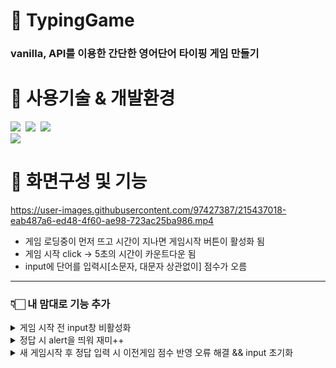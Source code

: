 # 🤖 TypingGame
### vanilla, API를 이용한 간단한 영어단어 타이핑 게임 만들기

# 🤖 사용기술 & 개발환경
<img src="https://img.shields.io/badge/html-E34F26?style=for-the-badge&logo=html5&logoColor=white">&nbsp;
<img src="https://img.shields.io/badge/css-1572B6?style=for-the-badge&logo=css3&logoColor=white">&nbsp;
<img src="https://img.shields.io/badge/javascript-F7DF1E?style=for-the-badge&logo=javascript&logoColor=black"><br>
<img src="https://img.shields.io/badge/Visual Studio Code-0769AD?style=for-the-badge&logo=Visual Studio Code IDEA&logoColor=white">

# 🤖 화면구성 및 기능
https://user-images.githubusercontent.com/97427387/215437018-eab487a6-ed48-4f60-ae98-723ac25ba986.mp4

- 게임 로딩중이 먼저 뜨고 시간이 지나면 게임시작 버튼이 활성화 됨
- 게임 시작 click -> 5초의 시간이 카운트다운 됨
- input에 단어를 입력시[소문자, 대문자 상관없이] 점수가 오름

---

### 👇🏻 내 맘대로 기능 추가 
<details>
<summary>게임 시작 전 input창 비활성화</summary><br>

```javascript
function init() {
    buttonChange('게임 로딩중···');
    wordInput.disabled  = true;      // 추가
    getWords();
    wordInput.addEventListener('input', checkMatch);
};

function buttonChange(text) {
    but.innerText = text;
    text === '게임시작' ? 
    (but.classList.remove('loading'),wordInput.disabled  = true) : 
    (but.classList.add('loading'), wordInput.disabled  = false);
    
    // 버튼 text가 게임시작이라면 input을 비활성화 시킴
};
```
</details>

<details>
<summary>정답 시 alert을 띄워 재미++</summary><br>
  
```javascript
function checkMatch () {
    if(wordInput.value.toLowerCase() === wordDisplay.innerText.toLowerCase()) {
        wordInput.value = '';
        if(!isPlaying) { return; }
        score++;
        scoreDisplay.innerText = score;
        time = Game_Time;
        const randomeIndex = Math.floor(Math.random() * words.length);
        wordDisplay.innerText = words[randomeIndex];
        // alert 추가
        alert(
            '\n점수 올라간당 얍 \n\n' +
            '˚∧＿∧  　+        —̳͟͞͞💗 \n' + 
            '(  •‿• )つ  —̳͟͞͞ 💗         —̳͟͞͞💗 +\n' +
            '(つ　 <                —̳͟͞͞💗\n' +
            '｜　 _つ      +  —̳͟͞͞💗         —̳͟͞͞💗 ˚\n' +
            '`し´'
        );
    };
};
```
</details>

<details>
<summary>새 게임시작 후 정답 입력 시 이전게임 점수 반영 오류 해결 && input 초기화</summary><br>   
```javascript
function run() {
    if(isPlaying) { return; }
    isPlaying = true;
    time = Game_Time;
    wordInput.value = null;   // 게임실행 시 input 값 초기화
    wordInput.focus();
    score = 0;                // 게임실행 시 점수 초기화
    scoreDisplay.innerText = 0;
    timeInterval = setInterval(countDown, 1000);
    checkInterval = setInterval(checkStatus, 50);
    buttonChange('게임 중')
};
```
</details>

